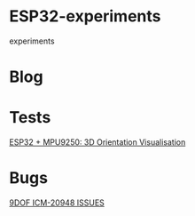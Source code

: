 # ESP32-experiments
experiments

# Blog

# Tests
[ESP32 + MPU9250: 3D Orientation Visualisation](https://www.hackster.io/donowak/esp32-mpu9250-3d-orientation-visualisation-467dc1)

# Bugs 
[9DOF ICM-20948 ISSUES](https://forum.sparkfun.com/viewtopic.php?p=222306#p222306)
